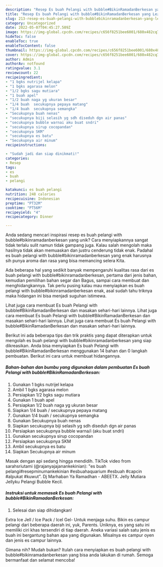 ```yaml
---
description: "Resep Es buah Pelangi with bubble#BikinRamadanBerkesan yang Lezat"
title: "Resep Es buah Pelangi with bubble#BikinRamadanBerkesan yang Lezat"
slug: 213-resep-es-buah-pelangi-with-bubblebikinramadanberkesan-yang-lezat
category: Uncategorized
date: 2022-05-07T04:45:27.509Z
image: https://img-global.cpcdn.com/recipes/c656f8251bee6001/680x482cq70/es-buah-pelangi-with-bubblebikinramadanberkesan-foto-resep-utama.jpg
hideToc: false
enableToc: true
enableTocContent: false
thumbnail: https://img-global.cpcdn.com/recipes/c656f8251bee6001/680x482cq70/es-buah-pelangi-with-bubblebikinramadanberkesan-foto-resep-utama.jpg
cover: https://img-global.cpcdn.com/recipes/c656f8251bee6001/680x482cq70/es-buah-pelangi-with-bubblebikinramadanberkesan-foto-resep-utama.jpg
author: Admin
authorAv: notfound
ratingvalue: 3.1
reviewcount: 22
recipeingredient:
- "1 bgks nutrijel kelapa"
- "1 bgks agarasa melon"
- "1/2 bgks sagu mutiara"
- "1 buah apel"
- "1/2 buah naga yg ukuran besar"
- "1/4 buah  secukupnya pepaya matang"
- "1/4 buah  secukupnya semangka"
- "Secukupnya buah nenas"
- "secukupnya biji selasih yg sdh diseduh dgn air panas"
- "secukupnya bubble warnai aku buat sndri"
- "secukupnya sirup cocopandan"
- "secukupnya SKM"
- "secukupnya es batu"
- "Secukupnya air minum"
recipeinstructions:

- "Sudah jadi dan siap dinikmati!"
categories:
- Resep
tags:
- es
- buah
- pelangi

katakunci: es buah pelangi 
nutrition: 248 calories
recipecuisine: Indonesian
preptime: "PT32M"
cooktime: "PT56M"
recipeyield: "4"
recipecategory: Dinner

---
```





Anda sedang mencari inspirasi resep es buah pelangi with bubble#bikinramadanberkesan yang unik? Cara menyiapkannya sangat tidak terlalu sulit namun tidak gampang juga. Kalau salah mengolah maka hasilnya tidak akan memuaskan dan justru cenderung tidak enak. Padahal es buah pelangi with bubble#bikinramadanberkesan yang enak harusnya sih punya aroma dan rasa yang bisa memancing selera Kita.





Ada beberapa hal yang sedikit banyak mempengaruhi kualitas rasa dari es buah pelangi with bubble#bikinramadanberkesan, pertama dari jenis bahan, kemudian pemilihan bahan segar dan Bagus, sampai cara membuat dan menghidangkannya. Tak perlu pusing kalau mau menyiapkan es buah pelangi with bubble#bikinramadanberkesan enak,      asal sudah tahu triknya maka hidangan ini bisa menjadi suguhan istimewa.














Lihat juga cara membuat Es buah Pelangi with bubble#BikinRamadanBerkesan dan masakan sehari-hari lainnya. Lihat juga cara membuat Es buah Pelangi with bubble#BikinRamadanBerkesan dan masakan sehari-hari lainnya. Lihat juga cara membuat Es buah Pelangi with bubble#BikinRamadanBerkesan dan masakan sehari-hari lainnya.






Berikut ini ada beberapa tips dan trik praktis yang dapat diterapkan untuk mengolah es buah pelangi with bubble#bikinramadanberkesan yang siap dikreasikan. Anda bisa menyiapkan Es buah Pelangi with bubble#BikinRamadanBerkesan menggunakan 14 bahan dan 0 langkah pembuatan. Berikut ini cara untuk membuat hidangannya.

<!--inarticleads1-->

##### Bahan-bahan dan bumbu yang digunakan dalam pembuatan Es buah Pelangi with bubble#BikinRamadanBerkesan:

1. Gunakan 1 bgks nutrijel kelapa
1. Ambil 1 bgks agarasa melon
1. Persiapkan 1/2 bgks sagu mutiara
1. Gunakan 1 buah apel
1. Persiapkan 1/2 buah naga yg ukuran besar
1. Siapkan 1/4 buah / secukupnya pepaya matang
1. Gunakan 1/4 buah / secukupnya semangka
1. Gunakan Secukupnya buah nenas
1. Siapkan secukupnya biji selasih yg sdh diseduh dgn air panas
1. Persiapkan secukupnya bubble warna/i (aku buat sndri)
1. Gunakan secukupnya sirup cocopandan
1. Persiapkan secukupnya SKM
1. Ambil secukupnya es batu
1. Siapkan Secukupnya air minum


Masak dengan api sedang hingga mendidih. TikTok video from sarahsriutami (@rajanyajajanankekinian): &#34;es buah pelangi#resepminumankekinian #esbuahaquarium #esbuah #capcin #alpukat #kuwut&#34;. Dj Marhaban Ya Ramadhan - ABEETX. Jelly Mutiara Jellyku Pelangi Bubble Kecil. 

<!--inarticleads2-->

##### Instruksi untuk memasak Es buah Pelangi with bubble#BikinRamadanBerkesan:


1. Selesai dan siap dihidangkan!

Extra Ice Jell / Ice Pack / Icel Gel- Untuk menjaga suhu. Bikin es campur pelangi dari beberapa daerah ini, yuk, Parents. Uniknya, es yang satu ini memiliki ciri khas tersendiri di tiap daerah. Aneka variasi salah satu jenis es buah ini bergantung bahan apa yang digunakan. Misalnya es campur oyen dan jenis es campur lainnya. 

Gimana nih? Mudah bukan? Itulah cara menyiapkan es buah pelangi with bubble#bikinramadanberkesan yang bisa anda lakukan di rumah. Semoga bermanfaat dan selamat mencoba!
